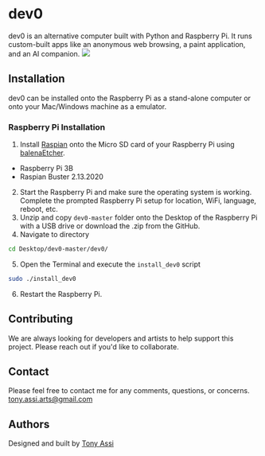 # dev0
dev0 is an alternative computer built with Python and Raspberry Pi. It runs custom-built apps like an anonymous web browsing, a paint application, and an AI companion.
![](dev0_gif.gif)

## Installation
dev0 can be installed onto the Raspberry Pi as a stand-alone computer or onto your Mac/Windows machine as a emulator. 

### Raspberry Pi Installation
1) Install [Raspian](http://downloads.raspberrypi.org/raspbian_full/images/raspbian_full-2020-02-14/2020-02-13-raspbian-buster-full.zip) onto the Micro SD card of your Raspberry Pi using [balenaEtcher](https://www.balena.io/etcher/).
* Raspberry Pi 3B
* Raspian Buster 2.13.2020 
2) Start the Raspberry Pi and make sure the operating system is working. Complete the prompted Raspberry Pi setup for location, WiFi, language, reboot, etc. 
3) Unzip and copy `dev0-master` folder onto the Desktop of the Raspberry Pi with a USB drive or download the .zip from the GitHub. 
4) Navigate to directory
```bash
cd Desktop/dev0-master/dev0/
```
5) Open the Terminal and execute the `install_dev0` script
```bash
sudo ./install_dev0
```
6) Restart the Raspberry Pi. 

## Contributing
We are always looking for developers and artists to help support this project. Please reach out if you'd like to collaborate. 

## Contact
Please feel free to contact me for any comments, questions, or concerns.
tony.assi.arts@gmail.com

## Authors
Designed and built by [Tony Assi](https://tonyassi.com/)
